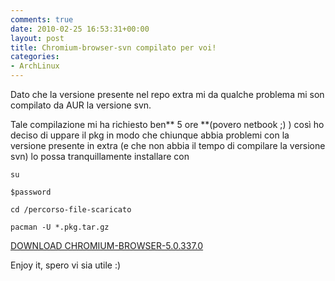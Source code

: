 ```yaml
---
comments: true
date: 2010-02-25 16:53:31+00:00
layout: post
title: Chromium-browser-svn compilato per voi!
categories:
- ArchLinux
---
```


Dato che la versione presente nel repo extra mi da qualche problema mi son compilato da AUR la versione svn.

Tale compilazione mi ha richiesto ben** 5 ore **(povero netbook ;) ) così ho deciso di uppare il pkg in modo che chiunque abbia problemi con la versione presente in extra (e che non abbia il tempo di compilare la versione svn) lo possa tranquillamente installare con


`su`




`$password`




`cd /percorso-file-scaricato`




`pacman -U *.pkg.tar.gz`




[DOWNLOAD CHROMIUM-BROWSER-5.0.337.0](http://jump.fm/EKBPO)




Enjoy it, spero vi sia utile :)
